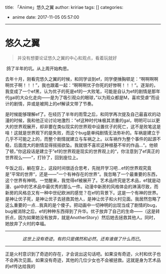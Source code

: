 title: 「Anime」悠久之翼
author: kririae
tags: []
categories:
  - anime
date: 2017-11-05 05:57:00
---
# 悠久之翼

<!--more-->

> 并没有想要论证悠久之翼的中心和观点，看着玩就好

​	鸽了半年的坑。从上周开始构思。

​	去年十月，刚看完悠久之翼的时候，和同学谈到ef，同学便捶胸顿足：“啊啊啊啊啊优子啊！！！”，我也跟着一起：“啊啊啊优子你死的好惨啊！！！“。逐渐的，我变成了一个ef黑，认为优子的死是ef的一大败笔，可能是自认为ef的剧情是那年代gal的大众化走向——是为了吸引观众的眼球，”以为观众都是M，喜欢受虐“而设计的剧情，异或是被网上的ef解读文带了节奏。

​	是时候能够理解ef了。在经历了半年的雨雪之后，和同学再次提及自己最喜欢的动漫的时候，我和他正论讨论地激烈：”ef这种时代味极其浓重的gal，明明可以以更大的世界观展开，却非要在类似现实的世界观中设置优子的死亡，这不是败笔这是啥！这就是世界观下的是失败，而这个bug是单纯剧情无法弥补的。车祸是建立于几乎不可能之上的，而整个剧情就建立与车祸之上。以车祸作为整个事件的起源不稳，后面庞大的剧情显得摇摇欲坠。我就很不喜欢这种根基不牢的作品...“。他顿了顿，”你这段话是建立于”ef的世界观是现实的世界观上的“，你注意到了ef真正的世界观么——“，打铃了，回到座位上。

​	午饭之后，躺在穿上，这段时间很适合思考，先抛开学习吧...ef的世界观究竟是”平常的世界“，还是——”一个有神存在的世界“。我忽略了一个最重要的东西，这个世界有神明。一觉醒来，我觉得ef被展开了。艺术品终究是艺术品，ef就是动漫、gal中的艺术品中最优秀的那么一件。动漫中新房的风格体会的淋漓尽致，而新房的风格总又有一种中世纪欧洲的感觉？在ef的背景下。这是一个有神的世界。是神让优子死，是神让优子去拯救其他人，是神让优子和火村见面。我居然忽略了这么重要的一点...我真的是个傻子。把动画中一切神明的出现当成了剧情的bug，bug被消除之后，ef的种种东西得到了升华。优子放弃了自己的生命——（这是转折点，因为如果她没有放弃，就是AnotherStory）然后她去拯救其他人。同时，她放弃了火村的幸福。

---

$$ 这世上没有奇迹，有的只是偶然和必然，还有谁做了什么而已。 $$

---

​	正是火村意识到了奇迹的存在，才会说出这句话吧。如果没有奇迹，火村和优子也不会再次见面。如果没有奇迹，其他的几位少女也不会被拯救。这就是身为艺术品的ef传达给我的